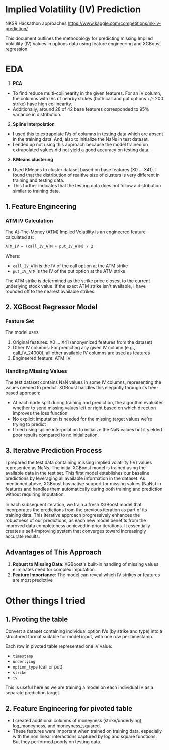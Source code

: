 # Implied Volatility (IV) Prediction 

NKSR Hackathon approaches
https://www.kaggle.com/competitions/nk-iv-prediction/ 

This document outlines the methodology for predicting missing Implied Volatility (IV) values in options data using feature engineering and XGBoost regression.

# EDA

1. **PCA**
- To find reduce multi-collinearity in the given features. For an IV column, the columns with IVs of nearby strikes (both call and put options +/- 200 strike) have high collinearity.
- Additionally, around 28 of 42 base features corresponded to 95% variance in distribution.
2. **Spline Interpolation**
- I used this to extrapolate IVs of columns in testing data which are absent in the training data. And, also to initialize the NaNs in test dataset. 
- I ended up not using this approach because the model trained on extrapolated values did not yield a good accuracy on testing data. 
3. **KMeans clustering**
- Used KMeans to cluster dataset based on base features (X0 ... X41). I found that the distribution of realtive size of clusters is very different in training and testing data. 
- This further indicates that the testing data does not follow a distribution similar to training data.


## 1. Feature Engineering

### ATM IV Calculation
The At-The-Money (ATM) Implied Volatility is an engineered feature calculated as:

```
ATM_IV = (call_IV_ATM + put_IV_ATM) / 2
```

Where:
- `call_IV_ATM` is the IV of the call option at the ATM strike
- `put_IV_ATM` is the IV of the put option at the ATM strike

The ATM strike is determined as the strike price closest to the current underlying stock value. If the exact ATM strike isn't available, I have rounded off to the nearest available strikes.

## 2. XGBoost Regressor Model

### Feature Set
The model uses:
1. Original features: X0 ... X41 (anonymized features from the dataset)
2. Other IV columns: For predicting any given IV column (e.g., call_IV_24000), all other available IV columns are used as features
3. Engineered feature: ATM_IV

### Handling Missing Values
The test dataset contains NaN values in some IV columns, representing the values needed to predict. XGBoost handles this elegantly through its tree-based approach:

- At each node split during training and prediction, the algorithm evaluates whether to send missing values left or right based on which direction improves the loss function
- No explicit imputation is needed for the missing target values we're trying to predict
- I tried using spline interpolation to initialize the NaN values but it yielded poor results compared to no initialization.

## 3. Iterative Prediction Process

I prepared the test data containing missing implied volatility (IV) values represented as NaNs. The initial XGBoost model is trained using the available data in the test set. This first model establishes our baseline predictions by leveraging all available information in the dataset. As mentioned above, XGBoost has native support for missing values (NaNs) in features and handles them automatically during both training and prediction without requiring imputation.

In each subsequent iteration, we train a fresh XGBoost model that incorporates the predictions from the previous iteration as part of its training data. This iterative approach progressively enhances the robustness of our predictions, as each new model benefits from the improved data completeness achieved in prior iterations. It essentially creates a self-improving system that converges toward increasingly accurate results.


## Advantages of This Approach

1. **Robust to Missing Data**: XGBoost's built-in handling of missing values eliminates need for complex imputation
2. **Feature Importance**: The model can reveal which IV strikes or features are most predictive

# Other things I tried

## 1. Pivoting the table
Convert a dataset containing individual option IVs (by strike and type) into a structured format suitable for model input, with one row per timestamp.

Each row in pivoted table represented one IV value:
- `timestamp`
- `underlying`
- `option_type` (call or put)
- `strike`
- `iv`

This is useful here as we are training a model on each individual IV as a separate prediction target.

## 2. Feature Engineering for pivoted table
- I created additional columns of moneyness (strike/underlying), log_moneyness, and moneyness_squared. 
- These features were important when trained on training data, especially with the non linear interactions captured by log and square functions. But they performed poorly on testing data.
